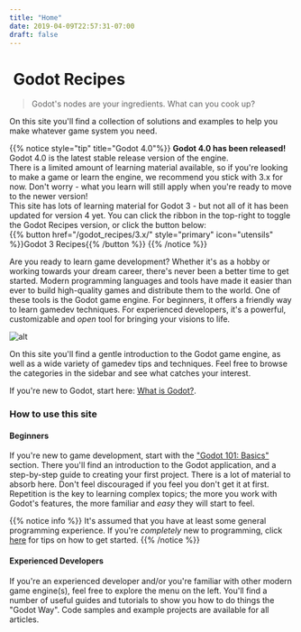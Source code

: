```yaml
---
title: "Home"
date: 2019-04-09T22:57:31-07:00
draft: false
---
```


# <i class='fas fa-utensils'></i>&nbsp;Godot Recipes

> Godot's nodes are your ingredients. What can you cook up?

On this site you'll find a collection of solutions and examples to help you make whatever game system you need.

{{% notice style="tip" title="Godot 4.0"%}}
**Godot 4.0 has been released!**<br>
Godot 4.0 is the latest stable release version of the engine.<br>
There is a limited amount of learning material available, so if you're looking to make a game or learn the engine, we recommend you stick with 3.x for now. Don't worry - what you learn will still apply when you're ready to move to the newer version!<br>
This site has lots of learning material for Godot 3 - but not all of it has been updated for version 4 yet. You can click the ribbon in the top-right to toggle the Godot Recipes version, or click the button below:<br>
{{% button href="/godot_recipes/3.x/" style="primary" icon="utensils" %}}Godot 3 Recipes{{% /button %}}
{{% /notice %}}

Are you ready to learn game development? Whether it's as a hobby or working towards your dream career, there's never been a better time to get started. Modern programming languages and tools have made it easier than ever to build high-quality games and distribute them to the world. One of these tools is the Godot game engine. For beginners, it offers a friendly way to learn gamedev techniques. For experienced developers, it's a powerful, customizable and _open_ tool for bringing your visions to life.

![alt](/godot_recipes/4.x/img/godot3_logo.png?width=250)

On this site you'll find a gentle introduction to the Godot game engine, as well as a wide variety of gamedev tips and techniques. Feel free to browse the categories in the sidebar and see what catches your interest.

If you're new to Godot, start here: [What is Godot?](/godot_recipes/3.x/basics/start/101_01/).

### How to use this site

#### Beginners

If you're new to game development, start with the ["Godot 101: Basics"](/godot_recipes/3.x/basics/) section. There you'll find an introduction to the Godot application, and a step-by-step guide to creating your first project. There is a lot of material to absorb here. Don't feel discouraged if you feel you don't get it at first. Repetition is the key to learning complex topics; the more you work with Godot's features, the more familiar and _easy_ they will start to feel.

{{% notice info %}}
It's assumed that you have at least some general programming experience. If you're *completely* new to programming, click [here](https://docs.godotengine.org/en/stable/getting_started/step_by_step/index.html) for tips on how to get started.
{{% /notice %}}

#### Experienced Developers

If you're an experienced developer and/or you're familiar with other modern game engine(s), feel free to explore the menu on the left. You'll find a number of useful guides and tutorials to show you how to do things the "Godot Way". Code samples and example projects are available for all articles.